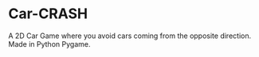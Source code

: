 # Car-CRASH
A 2D Car Game where you avoid cars coming from the opposite direction. Made in Python Pygame.
